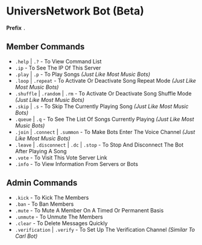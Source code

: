 # UniversNetwork Bot (Beta)
**Prefix** `.`
## Member Commands
- `.help` | `.?` - To View Command List
- `.ip` - To See The IP Of This Server
- `.play` | `.p` - To Play Songs *(Just Like Most Music Bots)*
- `.loop` | `.repeat` - To Activate Or Deactivate Song Repeat Mode *(Just Like Most Music Bots)*
- `.shuffle` | `.random` | `.rm` - To Activate Or Deactivate Song Shuffle Mode *(Just Like Most Music Bots)*
- `.skip` | `.s` - To Skip The Currently Playing Song *(Just Like Most Music Bots)*
- `.queue` | `.q` - To See The List Of Songs Currently Playing *(Just Like Most Music Bots)*
- `.join` | `.connect` | `.summon` - To Make Bots Enter The Voice Channel *(Just Like Most Music Bots)*
- `.leave` | `.disconnect` | `.dc` | `.stop` - To Stop And Disconnect The Bot After Playing A Song
- `.vote` - To Visit This Vote Server Link
- `.info` - To View Information From Servers or Bots

## Admin Commands
- `.kick` - To Kick The Members
- `.ban` - To Ban Members
- `.mute` - To Mute A Member On A Timed Or Permanent Basis
- `.unmute` - To Unmute The Members
- `.clear` - To Delete Messages Quickly
- `.verification` | `.verify` - To Set Up The Verification Channel *(Similar To Carl Bot)*
